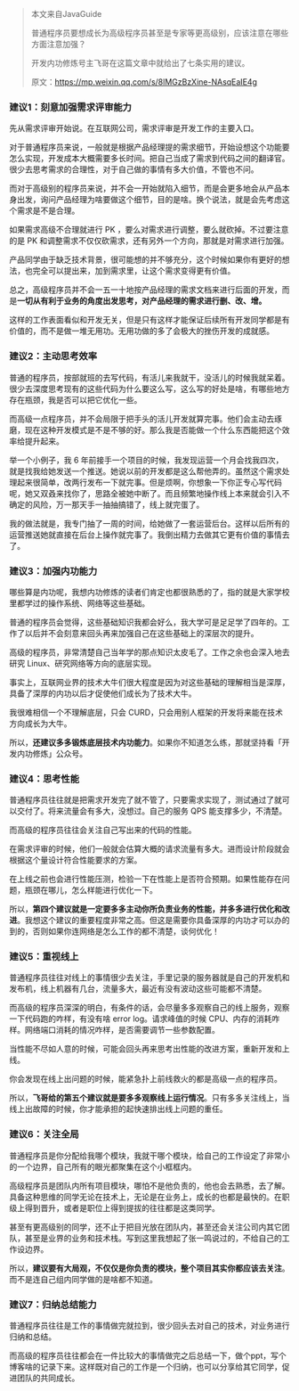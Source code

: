 > 本文来自JavaGuide
>
> 普通程序员要想成长为高级程序员甚至是专家等更高级别，应该注意在哪些方面注意加强？
>
> 开发内功修炼号主飞哥在这篇文章中就给出了七条实用的建议。
>
> 原文：https://mp.weixin.qq.com/s/8lMGzBzXine-NAsqEaIE4g



### 建议1：刻意加强需求评审能力

先从需求评审开始说。在互联网公司，需求评审是开发工作的主要入口。

对于普通程序员来说，一般就是根据产品经理提的需求细节，开始设想这个功能要怎么实现，开发成本大概需要多长时间。把自己当成了需求到代码之间的翻译官。很少去思考需求的合理性，对于自己做的事情有多大价值，不管也不问。

而对于高级别的程序员来说，并不会一开始就陷入细节，而是会更多地会从产品本身出发，询问产品经理为啥要做这个细节，目的是啥。换个说法，就是会先考虑这个需求是不是合理。

如果需求高级不合理就进行 PK ，要么对需求进行调整，要么就砍掉。不过要注意的是 PK 和调整需求不仅仅砍需求，还有另外一个方向，那就是对需求进行加强。

产品同学由于缺乏技术背景，很可能想的并不够充分，这个时候如果你有更好的想法，也完全可以提出来，加到需求里，让这个需求变得更有价值。

总之，高级程序员并不会一五一十地按产品经理的需求文档来进行后面的开发，而是**一切从有利于业务的角度出发思考，对产品经理的需求进行删、改、增。**

这样的工作表面看似和开发无关，但是只有这样才能保证后续所有开发同学都是有价值的，而不是做一堆无用功。无用功做的多了会极大的挫伤开发的成就感。



### 建议2：主动思考效率

普通的程序员，按部就班的去写代码，有活儿来我就干，没活儿的时候我就呆着。很少去深度思考现有的这些代码为什么要这么写，这么写的好处是啥，有哪些地方存在瓶颈，我是否可以把它优化一些。

而高级一点程序员，并不会局限于把手头的活儿开发就算完事。他们会主动去琢磨，现在这种开发模式是不是不够的好。那么我是否能做一个什么东西能把这个效率给提升起来。

举一个小例子，我 6 年前接手一个项目的时候，我发现运营一个月会找我四次，就是找我给她发送一个推送。她说以前的开发都是这么帮他弄的。虽然这个需求处理起来很简单，改两行发布一下就完事。但是烦啊，你想象一下你正专心写代码呢，她又双叒来找你了，思路全被她中断了。而且频繁地操作线上本来就会引入不确定的风险，万一那天手一抽抽搞错了，线上就完蛋了。

我的做法就是，我专门抽了一周的时间，给她做了一套运营后台。这样以后所有的运营推送她就直接在后台上操作就完事了。我倒出精力去做其它更有价值的事情去了。



### 建议3：加强内功能力

哪些算是内功呢，我想内功修炼的读者们肯定也都很熟悉的了，指的就是大家学校里都学过的操作系统、网络等这些基础。

普通的程序员会觉得，这些基础知识我都会好么，我大学可是足足学了四年的。工作了以后并不会刻意来回头再来加强自己在这些基础上的深层次的提升。

高级的程序员，非常清楚自己当年学的那点知识太皮毛了。工作之余也会深入地去研究 Linux、研究网络等方向的底层实现。

事实上，互联网业界的技术大牛们很大程度是因为对这些基础的理解相当是深厚，具备了深厚的内功以后才促使他们成长为了技术大牛。

我很难相信一个不理解底层，只会 CURD，只会用别人框架的开发将来能在技术方向成长为大牛。

所以，**还建议多多锻炼底层技术内功能力**。如果你不知道怎么练，那就坚持看「开发内功修炼」公众号。



### 建议4：思考性能

普通程序员往往就是把需求开发完了就不管了，只要需求实现了，测试通过了就可以交付了。将来流量会有多大，没想过。自己的服务 QPS 能支撑多少，不清楚。

而高级的程序员往往会关注自己写出来的代码的性能。

在需求评审的时候，他们一般就会估算大概的请求流量有多大。进而设计阶段就会根据这个量设计符合性能要求的方案。

在上线之前也会进行性能压测，检验一下在性能上是否符合预期。如果性能存在问题，瓶颈在哪儿，怎么样能进行优化一下。

所以，**第四个建议就是一定要多多主动你所负责业务的性能，并多多进行优化和改进**。我想这个建议的重要程度非常之高。但这是需要你具备深厚的内功才可以办的到的，否则如果你连网络是怎么工作的都不清楚，谈何优化！



### 建议5：重视线上

普通程序员往往对线上的事情很少去关注，手里记录的服务器就是自己的开发机和发布机，线上机器有几台，流量多大，最近有没有波动这些可能都不清楚。

而高级的程序员深深的明白，有条件的话，会尽量多多观察自己的线上服务，观察一下代码跑的咋样，有没有啥 error log。请求峰值的时候 CPU、内存的消耗咋样。网络端口消耗的情况咋样，是否需要调节一些参数配置。

当性能不尽如人意的时候，可能会回头再来思考出性能的改进方案，重新开发和上线。

你会发现在线上出问题的时候，能紧急扑上前线救火的都是高级一点的程序员。

所以，**飞哥给的第五个建议就是要多多观察线上运行情况**。只有多多关注线上，当线上出故障的时候，你才能承担的起快速排出线上问题的重任。



### 建议6：关注全局

普通程序员是你分配给我哪个模块，我就干哪个模块，给自己的工作设定了非常小的一个边界，自己所有的眼光都聚集在这个小框框内。

高级程序员是团队内所有项目模块，哪怕不是他负责的，他也会去熟悉，去了解。具备这种思维的同学无论在技术上，无论是在业务上，成长的也都是最快的。在职级上得到晋升，或者是职位上得到提拔的往往都是这类同学。

甚至有更高级别的同学，还不止于把目光放在团队内，甚至还会关注公司内其它团队，甚至是业界的业务和技术栈。写到这里我想起了张一鸣说过的，不给自己的工作设边界。

所以，**建议要有大局观，不仅仅是你负责的模块，整个项目其实你都应该去关注**。而不是连自己组内同学做的是啥都不知道。



### 建议7：归纳总结能力

普通程序员往往是工作的事情做完就拉到，很少回头去对自己的技术，对业务进行归纳和总结。

而高级的程序员往往都会在一件比较大的事情做完之后总结一下，做个ppt，写个博客啥的记录下来。这样既对自己的工作是一个归纳，也可以分享给其它同学，促进团队的共同成长。

